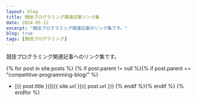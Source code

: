 ```yaml
---
layout: blog
title: 競技プログラミング関連記事リンク集
date: 2024-05-12
excerpt: "競技プログラミング関連記事のリンク集です。"
blog: true
tags: [競技プログラミング]
---
```


競技プログラミング関連記事へのリンク集です。

{% for post in site.posts %}
{% if post.parent != null %}{% if post.parent == "competitive-programming-blog/" %}
- [{{ post.title }}]({{ site.url }}{{ post.url }})
{% endif %}{% endif %}
{% endfor %}
